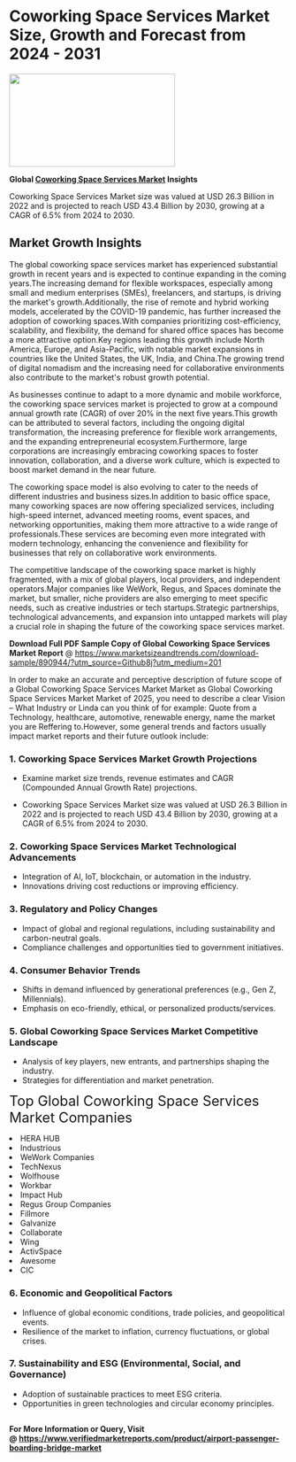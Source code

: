 <H1>Coworking Space Services Market Size, Growth and Forecast from 2024 - 2031</H1><img class="aligncenter size-medium wp-image-584254" src="https://thirdeyenews.in/wp-content/uploads/2024/09/Global-Market-Research-300x168.jpeg" alt="" width="300" height="168" /><p><strong>Global&nbsp;<a href="https://www.marketsizeandtrends.com/download-sample/890944/?utm_source=Github8j?utm_medium=201">Coworking Space Services Market</a> Insights</strong></p><p>Coworking Space Services Market size was valued at USD 26.3 Billion in 2022 and is projected to reach USD 43.4 Billion by 2030, growing at a CAGR of 6.5% from 2024 to 2030.</p><p><h2>Market Growth Insights</h2> <p>The global coworking space services market has experienced substantial growth in recent years and is expected to continue expanding in the coming years.The increasing demand for flexible workspaces, especially among small and medium enterprises (SMEs), freelancers, and startups, is driving the market's growth.Additionally, the rise of remote and hybrid working models, accelerated by the COVID-19 pandemic, has further increased the adoption of coworking spaces.With companies prioritizing cost-efficiency, scalability, and flexibility, the demand for shared office spaces has become a more attractive option.Key regions leading this growth include North America, Europe, and Asia-Pacific, with notable market expansions in countries like the United States, the UK, India, and China.The growing trend of digital nomadism and the increasing need for collaborative environments also contribute to the market's robust growth potential.</p> <p>As businesses continue to adapt to a more dynamic and mobile workforce, the coworking space services market is projected to grow at a compound annual growth rate (CAGR) of over 20% in the next five years.This growth can be attributed to several factors, including the ongoing digital transformation, the increasing preference for flexible work arrangements, and the expanding entrepreneurial ecosystem.Furthermore, large corporations are increasingly embracing coworking spaces to foster innovation, collaboration, and a diverse work culture, which is expected to boost market demand in the near future.</p> <p>The coworking space model is also evolving to cater to the needs of different industries and business sizes.In addition to basic office space, many coworking spaces are now offering specialized services, including high-speed internet, advanced meeting rooms, event spaces, and networking opportunities, making them more attractive to a wide range of professionals.These services are becoming even more integrated with modern technology, enhancing the convenience and flexibility for businesses that rely on collaborative work environments.</p> <p>The competitive landscape of the coworking space market is highly fragmented, with a mix of global players, local providers, and independent operators.Major companies like WeWork, Regus, and Spaces dominate the market, but smaller, niche providers are also emerging to meet specific needs, such as creative industries or tech startups.Strategic partnerships, technological advancements, and expansion into untapped markets will play a crucial role in shaping the future of the coworking space services market.</p> <p><span class=""><strong>Download Full PDF Sample Copy of Global Coworking Space Services Market Report</strong> @ <a href="https://www.marketsizeandtrends.com/download-sample/890944/?utm_source=Github8j?utm_medium=201" target="_blank">https://www.marketsizeandtrends.com/download-sample/890944/?utm_source=Github8j?utm_medium=201</a></span></p><p>In order to make an accurate and perceptive description of future scope of a Global&nbsp;Coworking Space Services Market Market as Global&nbsp;Coworking Space Services Market Market of 2025, you need to describe a clear Vision &ndash; What Industry or Linda can you think of for example: Quote from a Technology, healthcare, automotive, renewable energy, name the market you are Reffering to.However, some general trends and factors usually impact market reports and their future outlook include:</p><h3>1.&nbsp;<strong>Coworking Space Services Market Growth Projections</strong></h3><ul><li>Examine market size trends, revenue estimates and CAGR (Compounded Annual Growth Rate) projections.</li><li><p>Coworking Space Services Market size was valued at USD 26.3 Billion in 2022 and is projected to reach USD 43.4 Billion by 2030, growing at a CAGR of 6.5% from 2024 to 2030.</p></li></ul><h3>2.&nbsp;<strong>Coworking Space Services Market Technological Advancements</strong></h3><ul><li>Integration of AI, IoT, blockchain, or automation in the industry.</li><li>Innovations driving cost reductions or improving efficiency.</li></ul><h3>3.&nbsp;<strong>Regulatory and Policy Changes</strong></h3><ul><li>Impact of global and regional regulations, including sustainability and carbon-neutral goals.</li><li>Compliance challenges and opportunities tied to government initiatives.</li></ul><h3>4.&nbsp;<strong>Consumer Behavior Trends</strong></h3><ul><li>Shifts in demand influenced by generational preferences (e.g., Gen Z, Millennials).</li><li>Emphasis on eco-friendly, ethical, or personalized products/services.</li></ul><h3>5.&nbsp;<strong>Global Coworking Space Services Market Competitive Landscape</strong></h3><ul><li>Analysis of key players, new entrants, and partnerships shaping the industry.</li><li>Strategies for differentiation and market penetration.</li></ul><p data-pm-slice="1 1 []"><span style="color: inherit; font-family: inherit; font-size: 25px;">Top Global Coworking Space Services Market Companies</span></p><div class="" data-test-id=""><p><li>HERA HUB</li><li> Industrious</li><li> WeWork Companies</li><li> TechNexus</li><li> Wolfhouse</li><li> Workbar</li><li> Impact Hub</li><li> Regus Group Companies</li><li> Fillmore</li><li> Galvanize</li><li> Collaborate</li><li> Wing</li><li> ActivSpace</li><li> Awesome</li><li> CIC</li></p></div><h3>6.&nbsp;<strong>Economic and Geopolitical Factors</strong></h3><ul><li>Influence of global economic conditions, trade policies, and geopolitical events.</li><li>Resilience of the market to inflation, currency fluctuations, or global crises.</li></ul><h3>7.&nbsp;<strong>Sustainability and ESG (Environmental, Social, and Governance)</strong></h3><ul><li>Adoption of sustainable practices to meet ESG criteria.</li><li>Opportunities in green technologies and circular economy principles.</li></ul><h2><strong style="font-size: 14px;">For More Information or Query, Visit @&nbsp;</strong><a style="background-color: #ffffff; font-size: 14px;" href="https://www.marketsizeandtrends.com/report/coworking-space-services-market-/" target="_blank">https://www.verifiedmarketreports.com/product/airport-passenger-boarding-bridge-market</a></h2>